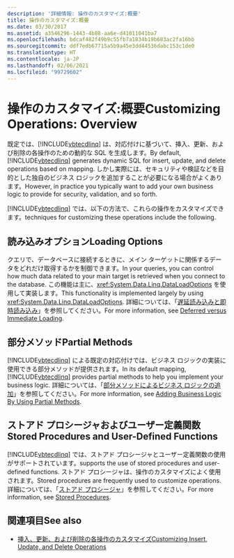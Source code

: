 ```yaml
---
description: '詳細情報: 操作のカスタマイズ:概要'
title: 操作のカスタマイズ:概要
ms.date: 03/30/2017
ms.assetid: a3546296-1443-4b88-aa6e-d41011041ba7
ms.openlocfilehash: bdcaf482f49b9c55fb7a1834b19b683ac2fa16bb
ms.sourcegitcommit: ddf7edb67715a5b9a45e3dd44536dabc153c1de0
ms.translationtype: HT
ms.contentlocale: ja-JP
ms.lasthandoff: 02/06/2021
ms.locfileid: "99729602"
---
```

# <a name="customizing-operations-overview"></a><span data-ttu-id="eed1d-103">操作のカスタマイズ:概要</span><span class="sxs-lookup"><span data-stu-id="eed1d-103">Customizing Operations: Overview</span></span>

<span data-ttu-id="eed1d-104">既定では、[!INCLUDE[vbtecdlinq](../../../../../../includes/vbtecdlinq-md.md)] は、対応付けに基づいて、挿入、更新、および削除の各操作のための動的な SQL を生成します。</span><span class="sxs-lookup"><span data-stu-id="eed1d-104">By default, [!INCLUDE[vbtecdlinq](../../../../../../includes/vbtecdlinq-md.md)] generates dynamic SQL for insert, update, and delete operations based on mapping.</span></span> <span data-ttu-id="eed1d-105">しかし実際には、セキュリティや検証などを目的とした独自のビジネス ロジックを追加することが必要になる場合がよくあります。</span><span class="sxs-lookup"><span data-stu-id="eed1d-105">However, in practice you typically want to add your own business logic to provide for security, validation, and so forth.</span></span>  
  
 [!INCLUDE[vbtecdlinq](../../../../../../includes/vbtecdlinq-md.md)] <span data-ttu-id="eed1d-106">では、以下の方法で、これらの操作をカスタマイズできます。</span><span class="sxs-lookup"><span data-stu-id="eed1d-106">techniques for customizing these operations include the following.</span></span>  
  
## <a name="loading-options"></a><span data-ttu-id="eed1d-107">読み込みオプション</span><span class="sxs-lookup"><span data-stu-id="eed1d-107">Loading Options</span></span>  

 <span data-ttu-id="eed1d-108">クエリで、データベースに接続するときに、メイン ターゲットに関係するデータをどれだけ取得するかを制御できます。</span><span class="sxs-lookup"><span data-stu-id="eed1d-108">In your queries, you can control how much data related to your main target is retrieved when you connect to the database.</span></span> <span data-ttu-id="eed1d-109">この機能は主に、<xref:System.Data.Linq.DataLoadOptions> を使用して実装します。</span><span class="sxs-lookup"><span data-stu-id="eed1d-109">This functionality is implemented largely by using <xref:System.Data.Linq.DataLoadOptions>.</span></span> <span data-ttu-id="eed1d-110">詳細については、「[遅延読み込みと即時読み込み](deferred-versus-immediate-loading.md)」を参照してください。</span><span class="sxs-lookup"><span data-stu-id="eed1d-110">For more information, see [Deferred versus Immediate Loading](deferred-versus-immediate-loading.md).</span></span>  
  
## <a name="partial-methods"></a><span data-ttu-id="eed1d-111">部分メソッド</span><span class="sxs-lookup"><span data-stu-id="eed1d-111">Partial Methods</span></span>  

 <span data-ttu-id="eed1d-112">[!INCLUDE[vbtecdlinq](../../../../../../includes/vbtecdlinq-md.md)] による既定の対応付けでは、ビジネス ロジックの実装に使用できる部分メソッドが提供されます。</span><span class="sxs-lookup"><span data-stu-id="eed1d-112">In its default mapping, [!INCLUDE[vbtecdlinq](../../../../../../includes/vbtecdlinq-md.md)] provides partial methods to help you implement your business logic.</span></span> <span data-ttu-id="eed1d-113">詳細については、「[部分メソッドによるビジネス ロジックの追加](adding-business-logic-by-using-partial-methods.md)」を参照してください。</span><span class="sxs-lookup"><span data-stu-id="eed1d-113">For more information, see [Adding Business Logic By Using Partial Methods](adding-business-logic-by-using-partial-methods.md).</span></span>  
  
## <a name="stored-procedures-and-user-defined-functions"></a><span data-ttu-id="eed1d-114">ストアド プロシージャおよびユーザー定義関数</span><span class="sxs-lookup"><span data-stu-id="eed1d-114">Stored Procedures and User-Defined Functions</span></span>  

 [!INCLUDE[vbtecdlinq](../../../../../../includes/vbtecdlinq-md.md)] <span data-ttu-id="eed1d-115">では、ストアド プロシージャとユーザー定義関数の使用がサポートされています。</span><span class="sxs-lookup"><span data-stu-id="eed1d-115">supports the use of stored procedures and user-defined functions.</span></span> <span data-ttu-id="eed1d-116">ストアド プロシージャは、操作のカスタマイズによく使用されます。</span><span class="sxs-lookup"><span data-stu-id="eed1d-116">Stored procedures are frequently used to customize operations.</span></span> <span data-ttu-id="eed1d-117">詳細については、「[ストアド プロシージャ](stored-procedures.md)」を参照してください。</span><span class="sxs-lookup"><span data-stu-id="eed1d-117">For more information, see [Stored Procedures](stored-procedures.md).</span></span>  
  
## <a name="see-also"></a><span data-ttu-id="eed1d-118">関連項目</span><span class="sxs-lookup"><span data-stu-id="eed1d-118">See also</span></span>

- [<span data-ttu-id="eed1d-119">挿入、更新、および削除の各操作のカスタマイズ</span><span class="sxs-lookup"><span data-stu-id="eed1d-119">Customizing Insert, Update, and Delete Operations</span></span>](customizing-insert-update-and-delete-operations.md)
